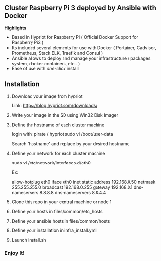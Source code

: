 ## Cluster Raspberry Pi 3 deployed by Ansible with Docker

**Highlights**

* Based in Hypriot for Raspberry Pi ( Official Docker Support for Raspberry Pi3 )
* Its included several elements for use with Docker ( Portainer, Cadvisor, Prometheus, Stack ELK, Traefik and Consul )
* Ansible allows to deploy and manage your infrastructure ( packages system, docker containers, etc.. )
* Ease of use with *one-click* install

## Installation

1. Download your image from hypriot
     
     Link: https://blog.hypriot.com/downloads/

2. Write your image in the SD using Win32 Disk Imager

3. Define the hostname of each cluster machine
     
     login with: pirate / hypriot
     sudo vi /boot/user-data
     
     Search 'hostname' and replace by your desired hostname
     
4. Define your network for each cluster machine

     sudo vi /etc/network/interfaces.d/eth0
     
     Ex:
     
     allow-hotplug eth0
     iface eth0 inet static
     address 192.168.0.50
     netmask 255.255.255.0
     broadcast 192.168.0.255
     gateway 192.168.0.1
     dns-nameservers 8.8.8.8
     dns-nameservers 8.8.4.4

5. Clone this repo in your central machine or node 1

6. Define your hosts in files/common/etc_hosts

7. Define your ansible hosts in files/common/hosts

8.  Define your installation in infra_install.yml

9.  Launch install.sh

### Enjoy It!
